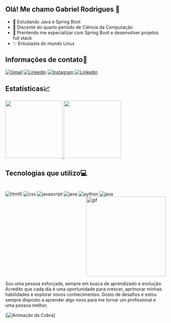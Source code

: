 ## Olá! Me chamo Gabriel Rodrigues 👋


- 🌱 Estudando Java e Spring Boot
- 📖 Discente do quarto período de Ciência da Computação
- 🎯 Prentendo me especializar com Spring Boot e desenvolver projetos full stack
- ✨ Entusiasta do mundo Linux

## Informações de contato📩

[![Gmail](https://img.shields.io/badge/Gmail-D14836?style=for-the-badge&logo=gmail&logoColor=white)](mailto:gabrielrsantos999@gmail.com)
[![Linkedin](https://img.shields.io/badge/LinkedIn-0077B5?style=for-the-badge&logo=linkedin&logoColor=white)](https://www.linkedin.com/in/gabriel-rodrigues-dos-santos-85452025b/)
[![Instagram](https://img.shields.io/badge/Instagram-E4405F?style=for-the-badge&logo=instagram&logoColor=white)](https://www.instagram.com/gabrielrsantos9?igsh=YnRyMzdqaG4xbDNv)
[![Linkedin](https://img.shields.io/badge/Reddit-FF4500?style=for-the-badge&logo=reddit&logoColor=white)](https://www.reddit.com/user/No-Skin7904/)

## Estatísticas📈

<a href="https://github.com/gabrielrsanto56/github-readme-stats">
  <img height="180" src="https://github-readme-stats.vercel.app/api?username=gabrielrsanto56&show_icons=true&theme=radical" />
</a>
<a href="https://github.com/gabrielrsanto56/convoychat">
  <img height="180" src="https://github-readme-stats.vercel.app/api/top-langs?username=gabrielrsanto56&layout=compact&langs_count=8" />
</a>


## Tecnologias que utilizo💻

<div style="display:inline-block;"><br>
  <img align="center" alt="html5" src="https://img.shields.io/badge/HTML5-E34F26?style=for-the-badge&logo=html5&logoColor=white">
  <img align="center" alt="css" src="https://img.shields.io/badge/CSS-239120?&style=for-the-badge&logo=css3&logoColor=white">
  <img align="center" alt="javascript" src="https://img.shields.io/badge/JavaScript-F7DF1E?style=for-the-badge&logo=javascript&logoColor=black">
  <img align="center" alt="java" src="https://img.shields.io/badge/Java-ED8B00?style=for-the-badge&logo=openjdk&logoColor=white">
  <img align="center" alt="python" src="https://img.shields.io/badge/Python-3776AB?style=for-the-badge&logo=python&logoColor=white">
  <img align="center" alt="java" src="https://img.shields.io/badge/Linux-FCC624?style=for-the-badge&logo=linux&logoColor=black">
  <img align="right" alt="gif" src="https://media3.giphy.com/media/v1.Y2lkPTc5MGI3NjExNndiNnQ0Z2JpbzFvZGt5NzN1aHZ6ejVkYWRneG5vZjh6eGh0dWFuayZlcD12MV9pbnRlcm5hbF9naWZfYnlfaWQmY3Q9Zw/qgQUggAC3Pfv687qPC/giphy.gif" width="250">
</div><br>

Sou uma pessoa esforçada, sempre em busca de aprendizado e evolução. Acredito que cada dia é uma oportunidade para crescer, aprimorar minhas habilidades e explorar novos conhecimentos. Gosto de desafios e estou sempre disposto a aprender algo novo para me tornar um profissional e uma pessoa melhor. 

[![Animação da Cobra]()]
